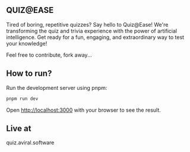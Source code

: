 ## QUIZ@EASE

Tired of boring, repetitive quizzes? Say hello to Quiz@Ease! We're transforming the quiz and trivia experience with the power of artificial intelligence. Get ready for a fun, engaging, and extraordinary way to test your knowledge!

Feel free to contribute, fork away...

## How to run?

Run the development server using pnpm:

```bash
pnpm run dev
```

Open [http://localhost:3000](http://localhost:3000) with your browser to see the result.

## Live at

quiz.aviral.software
